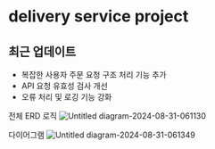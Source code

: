 # delivery service project 
  ## 최근 업데이트

- 복잡한 사용자 주문 요청 구조 처리 기능 추가
- API 요청 유효성 검사 개선
- 오류 처리 및 로깅 기능 강화



전체 ERD 로직
![Untitled diagram-2024-08-31-061130](https://github.com/user-attachments/assets/10ba8741-e513-4c62-a604-dca86ebec568)

다이어그램
![Untitled diagram-2024-08-31-061349](https://github.com/user-attachments/assets/9fe3ab11-6395-4b2b-a5a1-435b5582c4df)
